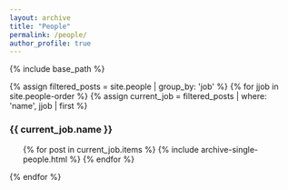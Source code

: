 ```yaml
---
layout: archive
title: "People"
permalink: /people/
author_profile: true
---
```



{% include base_path %}

{% assign filtered_posts = site.people | group_by: 'job' %}
{% for jjob in site.people-order %}
{% assign current_job = filtered_posts | where: 'name', jjob | first %}
  <h3>{{ current_job.name }}</h3>
  <ul>
  {% for post in current_job.items %}
    {% include archive-single-people.html %}
  {% endfor %}
  </ul>
{% endfor %}